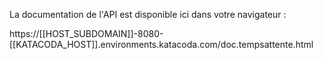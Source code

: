 La documentation de l'API est disponible ici dans votre navigateur :

https://[[HOST_SUBDOMAIN]]-8080-[[KATACODA_HOST]].environments.katacoda.com/doc.tempsattente.html
